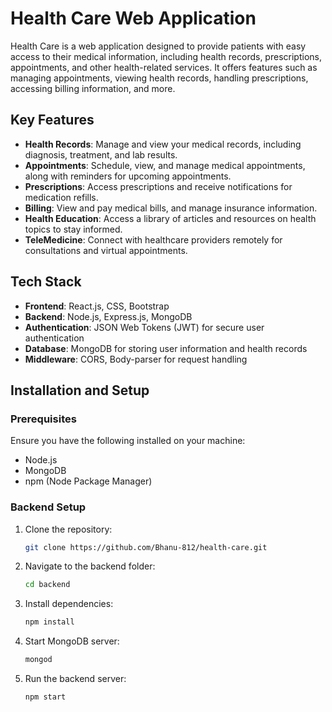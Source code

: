 # Health Care Web Application

Health Care is a web application designed to provide patients with easy access to their medical information, including health records, prescriptions, appointments, and other health-related services. It offers features such as managing appointments, viewing health records, handling prescriptions, accessing billing information, and more.

## Key Features

- **Health Records**: Manage and view your medical records, including diagnosis, treatment, and lab results.
- **Appointments**: Schedule, view, and manage medical appointments, along with reminders for upcoming appointments.
- **Prescriptions**: Access prescriptions and receive notifications for medication refills.
- **Billing**: View and pay medical bills, and manage insurance information.
- **Health Education**: Access a library of articles and resources on health topics to stay informed.
- **TeleMedicine**: Connect with healthcare providers remotely for consultations and virtual appointments.

## Tech Stack

- **Frontend**: React.js, CSS, Bootstrap
- **Backend**: Node.js, Express.js, MongoDB
- **Authentication**: JSON Web Tokens (JWT) for secure user authentication
- **Database**: MongoDB for storing user information and health records
- **Middleware**: CORS, Body-parser for request handling

## Installation and Setup

### Prerequisites

Ensure you have the following installed on your machine:

- Node.js
- MongoDB
- npm (Node Package Manager)

### Backend Setup

1. Clone the repository:

   ```bash
   git clone https://github.com/Bhanu-812/health-care.git
2. Navigate to the backend folder:
   ```bash
   cd backend
3. Install dependencies:
   ```bash
   npm install
4. Start MongoDB server:
   ```bash
   mongod
5. Run the backend server:
   ```bash
   npm start


   


